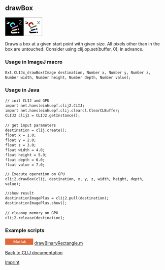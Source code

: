 ## drawBox
![Image](images/mini_clij2_logo.png)![Image](images/mini_clijx_logo.png)

Draws a box at a given start point with given size. All pixels other than in the box are untouched. Consider using clij.op.set(buffer, 0); in advance.

### Usage in ImageJ macro
```
Ext.CLIJx_drawBox(Image destination, Number x, Number y, Number z, Number width, Number height, Number depth, Number value);
```


### Usage in Java
```
// init CLIJ and GPU
import net.haesleinhuepf.clij2.CLIJ;
import net.haesleinhuepf.clij.clearcl.ClearCLBuffer;
CLIJ2 clij2 = CLIJ2.getInstance();

// get input parameters
destination = clij.create();
float x = 1.0;
float y = 2.0;
float z = 3.0;
float width = 4.0;
float height = 5.0;
float depth = 6.0;
float value = 7.0;
```

```
// Execute operation on GPU
clij2.drawBox(clij, destination, x, y, z, width, height, depth, value);
```

```
//show result
destinationImagePlus = clij2.pull(destination);
destinationImagePlus.show();

// cleanup memory on GPU
clij2.release(destination);
```




### Example scripts
<a href="https://github.com/clij/clatlab/blob/master/src/main/matlab/"><img src="images/language_matlab.png" height="20"/></a> [drawBinaryRectangle.m](https://github.com/clij/clatlab/blob/master/src/main/matlab/drawBinaryRectangle.m)  


[Back to CLIJ documentation](https://clij.github.io/)

[Imprint](https://clij.github.io/imprint)

